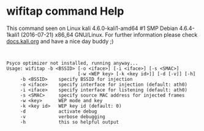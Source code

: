 # wifitap command Help

 This command seen on Linux kali 4.6.0-kali1-amd64 #1 SMP Debian 4.6.4-1kali1 (2016-07-21) x86_64 GNU/Linux. For further information please check [docs.kali.org](docs.kali.org) and have a nice day buddy ;) 

~~~


Psyco optimizer not installed, running anyway...
Usage: wifitap -b <BSSID> [-o <iface>] [-i <iface>] [-s <SMAC>]
                          [-w <WEP key> [-k <key id>]] [-d [-v]] [-h]
     -b <BSSID>    specify BSSID for injection
     -o <iface>    specify interface for injection (default: ath0)
     -i <iface>    specify interface for listening (default: ath0)
     -s <SMAC>     specify source MAC address for injected frames
     -w <key>      WEP mode and key
     -k <key id>   WEP key id (default: 0)
     -d            activate debug
     -v            verbose debugging
     -h            this so helpful output

~~~
